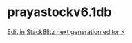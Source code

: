 # prayastockv6.1db

[Edit in StackBlitz next generation editor ⚡️](https://stackblitz.com/~/github.com/Andanaaa/prayastockv6.1db)